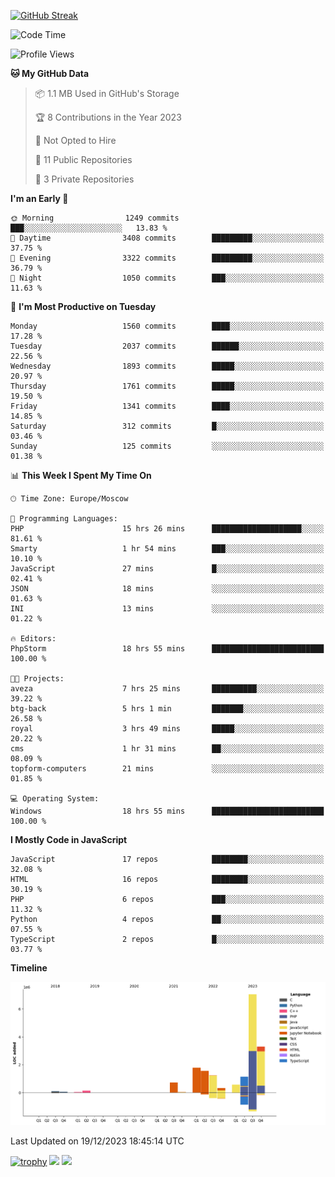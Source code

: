 [![GitHub Streak](https://github-readme-streak-stats.herokuapp.com/?user=yogik10)](https://git.io/streak-stats)
<!--START_SECTION:waka-->
![Code Time](http://img.shields.io/badge/Code%20Time-106%20hrs%2041%20mins-blue)

![Profile Views](http://img.shields.io/badge/Profile%20Views-0-blue)

**🐱 My GitHub Data** 

> 📦 1.1 MB Used in GitHub's Storage 
 > 
> 🏆 8 Contributions in the Year 2023
 > 
> 🚫 Not Opted to Hire
 > 
> 📜 11 Public Repositories 
 > 
> 🔑 3 Private Repositories 
 > 
**I'm an Early 🐤** 

```text
🌞 Morning                1249 commits        ███░░░░░░░░░░░░░░░░░░░░░░   13.83 % 
🌆 Daytime                3408 commits        █████████░░░░░░░░░░░░░░░░   37.75 % 
🌃 Evening                3322 commits        █████████░░░░░░░░░░░░░░░░   36.79 % 
🌙 Night                  1050 commits        ███░░░░░░░░░░░░░░░░░░░░░░   11.63 % 
```
📅 **I'm Most Productive on Tuesday** 

```text
Monday                   1560 commits        ████░░░░░░░░░░░░░░░░░░░░░   17.28 % 
Tuesday                  2037 commits        ██████░░░░░░░░░░░░░░░░░░░   22.56 % 
Wednesday                1893 commits        █████░░░░░░░░░░░░░░░░░░░░   20.97 % 
Thursday                 1761 commits        █████░░░░░░░░░░░░░░░░░░░░   19.50 % 
Friday                   1341 commits        ████░░░░░░░░░░░░░░░░░░░░░   14.85 % 
Saturday                 312 commits         █░░░░░░░░░░░░░░░░░░░░░░░░   03.46 % 
Sunday                   125 commits         ░░░░░░░░░░░░░░░░░░░░░░░░░   01.38 % 
```


📊 **This Week I Spent My Time On** 

```text
🕑︎ Time Zone: Europe/Moscow

💬 Programming Languages: 
PHP                      15 hrs 26 mins      ████████████████████░░░░░   81.61 % 
Smarty                   1 hr 54 mins        ███░░░░░░░░░░░░░░░░░░░░░░   10.10 % 
JavaScript               27 mins             █░░░░░░░░░░░░░░░░░░░░░░░░   02.41 % 
JSON                     18 mins             ░░░░░░░░░░░░░░░░░░░░░░░░░   01.63 % 
INI                      13 mins             ░░░░░░░░░░░░░░░░░░░░░░░░░   01.22 % 

🔥 Editors: 
PhpStorm                 18 hrs 55 mins      █████████████████████████   100.00 % 

🐱‍💻 Projects: 
aveza                    7 hrs 25 mins       ██████████░░░░░░░░░░░░░░░   39.22 % 
btg-back                 5 hrs 1 min         ███████░░░░░░░░░░░░░░░░░░   26.58 % 
royal                    3 hrs 49 mins       █████░░░░░░░░░░░░░░░░░░░░   20.22 % 
cms                      1 hr 31 mins        ██░░░░░░░░░░░░░░░░░░░░░░░   08.09 % 
topform-computers        21 mins             ░░░░░░░░░░░░░░░░░░░░░░░░░   01.85 % 

💻 Operating System: 
Windows                  18 hrs 55 mins      █████████████████████████   100.00 % 
```

**I Mostly Code in JavaScript** 

```text
JavaScript               17 repos            ████████░░░░░░░░░░░░░░░░░   32.08 % 
HTML                     16 repos            ████████░░░░░░░░░░░░░░░░░   30.19 % 
PHP                      6 repos             ███░░░░░░░░░░░░░░░░░░░░░░   11.32 % 
Python                   4 repos             ██░░░░░░░░░░░░░░░░░░░░░░░   07.55 % 
TypeScript               2 repos             █░░░░░░░░░░░░░░░░░░░░░░░░   03.77 % 
```



**Timeline**

![Lines of Code chart](https://raw.githubusercontent.com/Yogik10/Yogik10/main/assets/bar_graph.png)


 Last Updated on 19/12/2023 18:45:14 UTC
<!--END_SECTION:waka-->
[![trophy](https://github-profile-trophy.vercel.app/?username=yogik10)](https://github.com/ryo-ma/github-profile-trophy)
![](https://github-profile-summary-cards.vercel.app/api/cards/profile-details?username=yogik10&theme=solarized_dark)
![](https://github-profile-summary-cards.vercel.app/api/cards/most-commit-language?username=yogik10&theme=solarized_dark)


